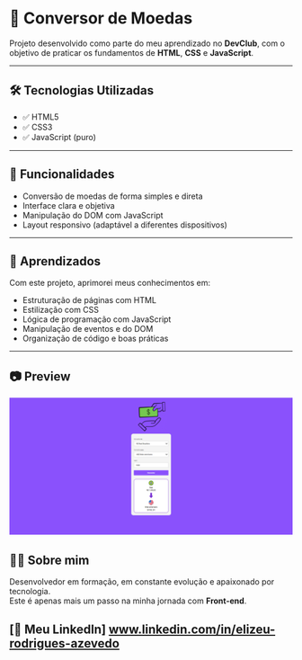 
# 💱 Conversor de Moedas

Projeto desenvolvido como parte do meu aprendizado no **DevClub**, com o objetivo de praticar os fundamentos de **HTML**, **CSS** e **JavaScript**.

---

## 🛠 Tecnologias Utilizadas

- ✅ HTML5  
- ✅ CSS3  
- ✅ JavaScript (puro)

---

## 📌 Funcionalidades

- Conversão de moedas de forma simples e direta  
- Interface clara e objetiva  
- Manipulação do DOM com JavaScript  
- Layout responsivo (adaptável a diferentes dispositivos)

---

## 🎯 Aprendizados

Com este projeto, aprimorei meus conhecimentos em:

- Estruturação de páginas com HTML  
- Estilização com CSS  
- Lógica de programação com JavaScript  
- Manipulação de eventos e do DOM  
- Organização de código e boas práticas

---

## 📷 Preview


<img src="https://github.com/Elizeu25/conversor-de-moedas/blob/main/Projeto%20conversor%20de%20moedas.PNG?raw=true"/>


## 🙋‍♂️ Sobre mim

Desenvolvedor em formação, em constante evolução e apaixonado por tecnologia.  
Este é apenas mais um passo na minha jornada com **Front-end**.

[🔗 Meu LinkedIn] www.linkedin.com/in/elizeu-rodrigues-azevedo 
---











